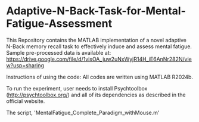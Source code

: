 # Adaptive-N-Back-Task-for-Mental-Fatigue-Assessment
This Repository contains the MATLAB implementation of a novel adaptive N-Back memory recall task to effectively induce and assess mental fatigue.
Sample pre-processed data is available at: https://drive.google.com/file/d/1visOA_juw2uNxWyjR14H_iE6AnNr282N/view?usp=sharing

Instructions of using the code:
 All codes are written using MATLAB R2024b. 

 To run the experiment, user needs to install Psychtoolbox (http://psychtoolbox.org/) and all of its dependencies as described in the official website.

 
The script, 'MentalFatigue_Complete_Paradigm_withMouse.m' 

